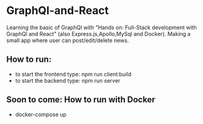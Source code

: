 # GraphQl-and-React

Learning the basic of GraphQl with "Hands on: Full-Stack development with GraphQl and React" (also Express.js,Apollo,MySql and Docker).
Making a small app where user can post/edit/delete news.

## How to run:  
* to start the frontend type: npm run client:build
* to start the backend type: npm run server

## Soon to come: How to run with Docker
* docker-compose up
